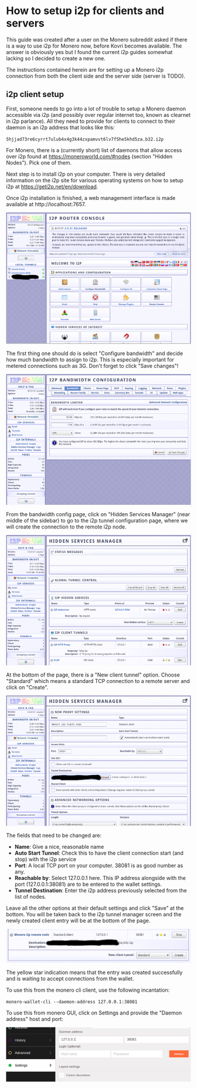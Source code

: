 # How to setup i2p for clients and servers

This guide was created after a user on the Monero subreddit asked if there is a way to use i2p for Monero now, before Kovri becomes available. The answer is obviously yes but I found the current i2p guides somewhat lacking so I decided to create a new one.

The instructions contained herein are for setting up a Monero i2p connection from both the client side and the server side (server is TODO).

## i2p client setup

First, someone needs to go into a lot of trouble to setup a Monero daemon accessible via i2p (and possibly over regular internet too, known as clearnet in i2p parlance). All they need to provide for clients to connect to their daemon is an i2p address that looks like this:

`5hjjad73re6cyrrt7ulub4x4g3k44zxpamvvt6lv7f5he5khd5za.b32.i2p`

For Monero, there is a (currently short) list of daemons that allow access over i2p found at https://moneroworld.com/#nodes (section "Hidden Nodes"). Pick one of them.

Next step is to install i2p on your computer. There is very detailed information on the i2p site for various operating systems on how to setup i2p at https://geti2p.net/en/download. 

Once i2p installation is finished, a web management interface is made available at http://localhost:7657.

![ ](home.png  "The initial page")

The first thing one should do is select "Configure bandwidth" and decide how much bandwidth to assign to i2p. This is especially important for metered connections such as 3G. Don't forget to click "Save changes"!

![ ](config-bw.png  "Bandwidth config page")

From the bandwidth config page, click on "Hidden Services Manager" (near middle of the sidebar) to go to the i2p tunnel configuration page, where we will create the connection to the remote i2p node.

![i2p tunnel manager](i2ptunnelmgr.png  "i2p tunnel manager")

At the bottom of the page, there is a "New client tunnel" option. Choose "Standard" which means a standard TCP connection to a remote server and click on "Create".

![ ](newclient.png  "Create new client connection")

The fields that need to be changed are:

* **Name**: Give a nice, reasonable name
* **Auto Start Tunnel**: Check this to have the client connection start (and stop) with the i2p service
* **Port**: A local TCP port on your computer. 38081 is as good number as any.
* **Reachable by**: Select 127.0.0.1 here. This IP address alongside with the port (127.0.0.1:38081) are to be entered to the wallet settings.
* **Tunnel Destination**: Enter the i2p address previously selected from the list of nodes.

Leave all the other options at their default settings and click "Save" at the bottom. You will be taken back to the i2p tunnel manager screen and the newly created client entry will be at the bottom of the page.

![ ](client-entry.png  "New client entry")

The yellow star indication means that the entry was created successfully and is waiting to accept connections from the wallet.

To use this from the monero cli client, use the following incantation:

`monero-wallet-cli --daemon-address 127.0.0.1:38081`

To use this from monero GUI, click on Settings and provide the "Daemon address" host and port:

![ ](monero-wallet-i2p.png  "GUI wallet i2p daemon address")